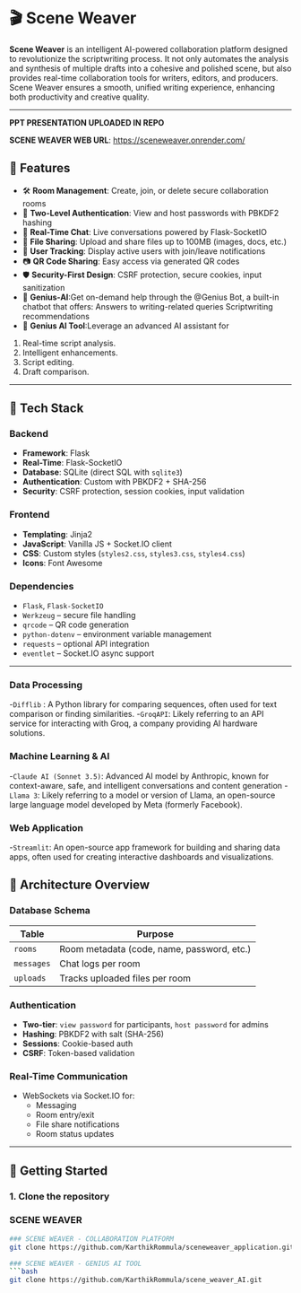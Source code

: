 # 🎬 Scene Weaver

**Scene Weaver** is an intelligent AI-powered collaboration platform designed to revolutionize the scriptwriting process. It not only automates the analysis and synthesis of multiple drafts into a cohesive and polished scene, but also provides real-time collaboration tools for writers, editors, and producers. 
Scene Weaver ensures a smooth, unified writing experience, enhancing both productivity and creative quality.

---
**PPT PRESENTATION UPLOADED IN REPO**

**SCENE WEAVER WEB URL**: https://sceneweaver.onrender.com/
## 📌 Features

- 🛠️ **Room Management**: Create, join, or delete secure collaboration rooms
- 🔐 **Two-Level Authentication**: View and host passwords with PBKDF2 hashing
- 💬 **Real-Time Chat**: Live conversations powered by Flask-SocketIO
- 📁 **File Sharing**: Upload and share files up to 100MB (images, docs, etc.)
- 👥 **User Tracking**: Display active users with join/leave notifications
- 📷 **QR Code Sharing**: Easy access via generated QR codes
- 🛡️ **Security-First Design**: CSRF protection, secure cookies, input sanitization
- 💬 **Genius-AI**:Get on-demand help through the @Genius Bot, a built-in chatbot that offers:
Answers to writing-related queries
Scriptwriting recommendations
- 🔐 **Genius AI Tool**:Leverage an advanced AI assistant for 
1. Real-time script analysis.
2. Intelligent enhancements.
3. Script editing.
4. Draft comparison.


---

## 🧱 Tech Stack

### Backend

- **Framework**: Flask
- **Real-Time**: Flask-SocketIO
- **Database**: SQLite (direct SQL with `sqlite3`)
- **Authentication**: Custom with PBKDF2 + SHA-256
- **Security**: CSRF protection, session cookies, input validation

### Frontend

- **Templating**: Jinja2
- **JavaScript**: Vanilla JS + Socket.IO client
- **CSS**: Custom styles (`styles2.css`, `styles3.css`, `styles4.css`)
- **Icons**: Font Awesome

### Dependencies

- `Flask`, `Flask-SocketIO`
- `Werkzeug` – secure file handling
- `qrcode` – QR code generation
- `python-dotenv` – environment variable management
- `requests` – optional API integration
- `eventlet` – Socket.IO async support

---

### Data Processing
-`Difflib` : A Python library for comparing sequences, often used for text comparison or finding similarities.
-`GroqAPI`: Likely referring to an API service for interacting with Groq, a company providing AI hardware solutions.
### Machine Learning & AI
-`Claude AI (Sonnet 3.5)`: Advanced AI model by Anthropic, known for context-aware, safe, and intelligent conversations and content generation
-`Llama 3`: Likely referring to a model or version of Llama, an open-source large language model developed by Meta (formerly Facebook).

### Web Application
-`Streamlit`: An open-source app framework for building and sharing data apps, often used for creating interactive dashboards and visualizations.


## 🧩 Architecture Overview

### Database Schema

| Table     | Purpose                                   |
|-----------|-------------------------------------------|
| `rooms`   | Room metadata (code, name, password, etc.)|
| `messages`| Chat logs per room                        |
| `uploads` | Tracks uploaded files per room            |

### Authentication

- **Two-tier**: `view password` for participants, `host password` for admins
- **Hashing**: PBKDF2 with salt (SHA-256)
- **Sessions**: Cookie-based auth
- **CSRF**: Token-based validation

### Real-Time Communication

- WebSockets via Socket.IO for:
  - Messaging
  - Room entry/exit
  - File share notifications
  - Room status updates

---

## 🚀 Getting Started

### 1. Clone the repository

### SCENE WEAVER 

```bash
### SCENE WEAVER - COLLABORATION PLATFORM
git clone https://github.com/KarthikRommula/sceneweaver_application.git

### SCENE WEAVER - GENIUS AI TOOL
```bash
git clone https://github.com/KarthikRommula/scene_weaver_AI.git